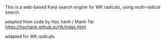 This is a web-based Kanji search engine for WK radicals, using multi-radical search.

adapted from code by Học hành / Mạnh Tài: https://hochanh.github.io/rtk/index.html

adapted for WK radicals.
